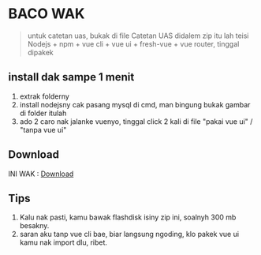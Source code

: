 # BACO WAK
> untuk catetan uas, bukak di file Catetan UAS
didalem zip itu lah teisi Nodejs + npm + vue cli + vue ui + fresh-vue + vue router, tinggal dipakek

## install dak sampe 1 menit

1. extrak folderny
2. install nodejsny cak pasang mysql di cmd, man bingung bukak gambar di folder itulah
3. ado 2 caro nak jalanke vuenyo, tinggal click 2 kali di file "pakai vue ui" / "tanpa vue ui"

## Download
INI WAK : [Download](https://www.mediafire.com/file/b5yqiyu3usqjnc7/Bahas_UAS.zip/file)

## Tips
1. Kalu nak pasti, kamu bawak flashdisk isiny zip ini, soalnyh 300 mb besakny.
2. saran aku tanp vue cli bae, biar langsung ngoding, klo pakek vue ui kamu nak import dlu, ribet.
